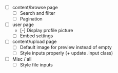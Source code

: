 - [ ] content/browse page
  - [ ] Search and filter
  - [ ] Pagination

- [ ] user page
  - [-] Display profile picture
  - [ ] Embed settings

- [ ] content/upload page
  - [ ] Default image for preview instead of empty
  - [ ] Style inputs properly (+ update .input class)

- [ ] Misc / all
  - [ ] Style file inputs 
